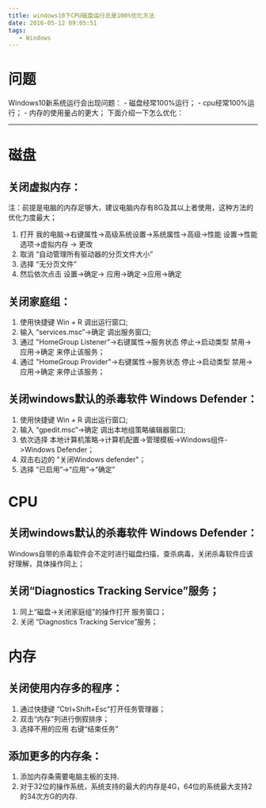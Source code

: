 ```yaml
---
title: windows10下CPU磁盘运行总是100%优化方法
date: 2016-05-12 09:05:51
tags:
   - Windows
---
```

# 问题
Windows10新系统运行会出现问题：
    - 磁盘经常100%运行；
    - cpu经常100%运行；
    - 内存的使用量占的更大；
下面介绍一下怎么优化：

---

# 磁盘

## 关闭虚拟内存：
注：前提是电脑的内存足够大，建议电脑内存有8G及其以上者使用，这种方法的优化力度最大；
 1. 打开 我的电脑->右键属性->高级系统设置->系统属性->高级->性能 设置->性能选项->虚拟内存 -> 更改
 2. 取消 “自动管理所有驱动器的分页文件大小”
 3. 选择 “无分页文件”
 4. 然后依次点击 设置->确定-> 应用->确定->应用->确定

<!--more-->

## 关闭家庭组：
 1. 使用快捷键 Win + R 调出运行窗口;
 2. 输入 “services.msc”->确定 调出服务窗口;
 3. 通过  "HomeGroup Listener"->右键属性->服务状态 停止->启动类型 禁用->应用->确定 来停止该服务；
 4. 通过  "HomeGroup Provider"->右键属性->服务状态 停止->启动类型 禁用->应用->确定 来停止该服务；  


## 关闭windows默认的杀毒软件 Windows Defender：
 1. 使用快捷键 Win + R 调出运行窗口;
 2. 输入 “gpedit.msc”->确定 调出本地组策略编辑器窗口;
 3. 依次选择 本地计算机策略->计算机配置->管理模板->Windows组件->Windows Defender；
 4. 双击右边的 "关闭Windows defender"；
 5. 选择 “已启用”->“应用”->“确定”


# CPU

## 关闭windows默认的杀毒软件 Windows Defender：
Windows自带的杀毒软件会不定时进行磁盘扫描，查杀病毒，关闭杀毒软件应该好理解，具体操作同上；

## 关闭“Diagnostics Tracking Service”服务；
1. 同上“磁盘->关闭家庭组”的操作打开 服务窗口；
2. 关闭 “Diagnostics Tracking Service”服务；


# 内存

## 关闭使用内存多的程序：
1. 通过快捷键 “Ctrl+Shift+Esc”打开任务管理器；
2. 双击“内存”列进行倒叙排序；
3. 选择不用的应用 右键“结束任务”

## 添加更多的内存条：
1. 添加内存条需要电脑主板的支持.
2. 对于32位的操作系统，系统支持的最大的内存是4G，64位的系统最大支持2的34次方G的内存.
